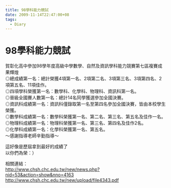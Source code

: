 ```yaml
---
title: 98學科能力競試
date: 2009-11-14T22:47:00+08
tags:
  - Diary
---
```

# 98學科能力競試

賀彰化高中參加98學年度高級中學數學、自然及資訊學科能力競賽第七區複賽成果輝煌  
◎總成績第一名：總計榮獲4項第一名、2項第二名、3項第三名、3項第四名、2項第五名、11項佳作。  
◎四項學科榮獲第一名：數學科、化學科、物理科、資訊科第一名。  
◎晉級全國賽人數第一名：總計14名同學獲選參加全國決賽。  
◎資訊科成績第一名：資訊科僅錄取第一名至第四名參加全國決賽，皆由本校學生榮獲。  
◎數學科成績第一名：數學科榮獲第一名、第二名、第三名、第五名及佳作一名。  
◎物理科成績第一名：物理科榮獲第一名、第三名、第四名及佳作2名。  
◎化學科成績第一名：化學科榮獲第一名、第五名。  
～感謝指導老師辛勤指導～  
  
這好像是歷屆拿到最好的成績了  
以你們為榮：）

相關連結：  
http://www.chsh.chc.edu.tw/new/news.php?nid=53&action=show&nno=4163  
http://www.chsh.chc.edu.tw/new/upload/file4343.pdf
